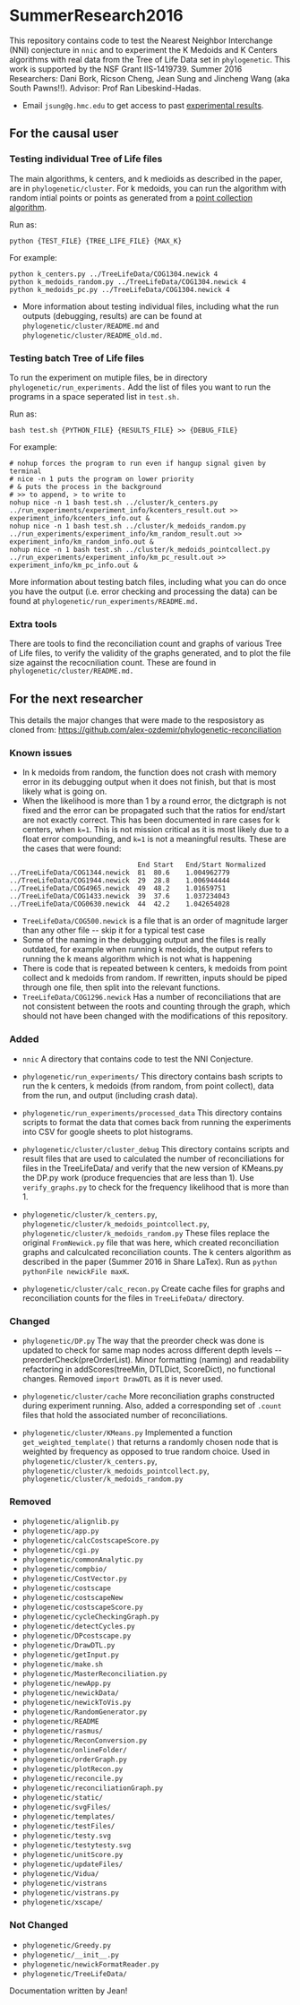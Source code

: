 # SummerResearch2016

This repository contains code to test the Nearest Neighbor Interchange (NNI) conjecture in `nnic` and to experiment the K Medoids and K Centers algorithms with real data from the Tree of Life Data set in `phylogenetic`. This work is supported by the NSF Grant IIS-1419739.  Summer 2016 Researchers: Dani Bork, Ricson Cheng, Jean Sung and Jincheng Wang (aka South Pawns!!). Advisor: Prof Ran Libeskind-Hadas. 

* Email `jsung@g.hmc.edu` to get access to past [experimental results](https://drive.google.com/drive/u/0/folders/0B9z84Or5GzOnX21VcjhlbXdYS0E).  

## For the causal user

### Testing individual Tree of Life files
The main algorithms, k centers, and k medioids as described in the paper, are in `phylogenetic/cluster`. For k medoids, you can run the algorithm with random intial points or points as generated from a [point collection algorithm](https://en.wikipedia.org/wiki/Lloyd%27s_algorithm).

Run as:
```
python {TEST_FILE} {TREE_LIFE_FILE} {MAX_K}
```

For example:
```
python k_centers.py ../TreeLifeData/COG1304.newick 4 
python k_medoids_random.py ../TreeLifeData/COG1304.newick 4 
python k_medoids_pc.py ../TreeLifeData/COG1304.newick 4 
```

* More information about testing individual files, including what the run outputs (debugging, results) are can be found at `phylogenetic/cluster/README.md` and `phylogenetic/cluster/README_old.md.`


### Testing batch Tree of Life files
To run the experiment on mutiple files, be in directory `phylogenetic/run_experiments.` Add the list of files you want to run the programs in a space seperated list in `test.sh.`

Run as:
```
bash test.sh {PYTHON_FILE} {RESULTS_FILE} >> {DEBUG_FILE}
```

For example:
```
# nohup forces the program to run even if hangup signal given by terminal
# nice -n 1 puts the program on lower priority 
# & puts the process in the background
# >> to append, > to write to 
nohup nice -n 1 bash test.sh ../cluster/k_centers.py ../run_experiments/experiment_info/kcenters_result.out >> experiment_info/kcenters_info.out &
nohup nice -n 1 bash test.sh ../cluster/k_medoids_random.py ../run_experiments/experiment_info/km_random_result.out >> experiment_info/km_random_info.out &
nohup nice -n 1 bash test.sh ../cluster/k_medoids_pointcollect.py ../run_experiments/experiment_info/km_pc_result.out >> experiment_info/km_pc_info.out &
```

More information about testing batch files, including what you can do once you have the output (i.e. error checking and processing the data) can be found at `phylogenetic/run_experiments/README.md.`


### Extra tools 
There are tools to find the reconciliation count and graphs of various Tree of Life files, to verify the validity of the graphs generated, and to plot the file size against the recocniliation count. These are found in `phylogenetic/cluster/README.md.`


## For the next researcher 

This details the major changes that were made to the resposistory as cloned from:
https://github.com/alex-ozdemir/phylogenetic-reconciliation

### Known issues
* In k medoids from random, the function does not crash with memory error in its debugging output when it does not finish, but that is most likely what is going on. 
* When the likelihood is more than 1 by a round error, the dictgraph is not fixed and the error can be propagated such that the ratios for end/start are not exactly correct. This has been documented in rare cases for k centers, when `k=1`. This is not mission critical as it is most likely due to a float error compounding, and `k=1` is not a meaningful results. These are the cases that were found:

```
								End	Start	End/Start Normalized
../TreeLifeData/COG1344.newick	81	80.6	1.004962779
../TreeLifeData/COG1944.newick	29	28.8	1.006944444
../TreeLifeData/COG4965.newick	49	48.2	1.01659751
../TreeLifeData/COG1433.newick	39	37.6	1.037234043
../TreeLifeData/COG0630.newick	44	42.2	1.042654028
```
* `TreeLifeData/COG500.newick` is a file that is an order of magnitude larger than any other file -- skip it for a typical test case
* Some of the naming in the debugging output and the files is really outdated, for example when running k medoids, the output refers to running the k means algorithm which is not what is happening
* There is code that is repeated between k centers, k medoids from point collect and k medoids from random. If rewritten, inputs should be piped through one file, then split into the relevant functions. 
* `TreeLifeData/COG1296.newick` Has a number of reconciliations that are not consistent between the roots and counting through the graph, which should not have been changed with the modifications of this repository. 


###  Added

* `nnic` 
A directory that contains code to test the NNI Conjecture.

* `phylogenetic/run_experiments/`
This directory contains bash scripts to run the k centers, k medoids (from random, from point collect), data from the run, and output (including crash data). 

* `phylogenetic/run_experiments/processed_data`
This directory contains scripts to format the data that comes back from running the experiments into CSV for google sheets to plot histograms. 

* `phylogenetic/cluster/cluster_debug`
This directory contains scripts and result files that are used to calculated the number of reconciliations for files in the TreeLifeData/ and verify that the new version of KMeans.py the DP.py work (produce frequencies that are less than 1). Use `verify_graphs.py` to check for the frequency likelihood that is more than 1.  

* `phylogenetic/cluster/k_centers.py`, `phylogenetic/cluster/k_medoids_pointcollect.py`, `phylogenetic/cluster/k_medoids_random.py`
These files replace the original `FromNewick.py` file that was here, which created reconciliation graphs and calculcated reconciliation counts. The k centers algorithm as described in the paper (Summer 2016 in Share LaTex). Run as `python pythonFile newickFile maxK`. 


* `phylogenetic/cluster/calc_recon.py`
Create cache files for graphs and reconciliation counts for the files in `TreeLifeData/` directory. 



### Changed

* `phylogenetic/DP.py`
The way that the preorder check was done is updated to check for same map nodes across different depth levels -- preorderCheck(preOrderList). Minor formatting (naming) and readability refactoring in addScores(treeMin, DTLDict, ScoreDict), no functional changes. Removed `import DrawDTL` as it is never used.

* `phylogenetic/cluster/cache` 
More reconciliation graphs constructed during experiment running. Also, added a corresponding set of `.count` files that hold the associated number of reconciliations. 

* `phylogenetic/cluster/KMeans.py`
Implemented a function `get_weighted_template()` that returns a randomly chosen node that is weighted by frequency as opposed to true random choice. Used in `phylogenetic/cluster/k_centers.py`, `phylogenetic/cluster/k_medoids_pointcollect.py`, `phylogenetic/cluster/k_medoids_random.py`


### Removed 
* `phylogenetic/alignlib.py`
* `phylogenetic/app.py`
* `phylogenetic/calcCostscapeScore.py`
* `phylogenetic/cgi.py`
* `phylogenetic/commonAnalytic.py`
* `phylogenetic/compbio/`
* `phylogenetic/CostVector.py`
* `phylogenetic/costscape`
* `phylogenetic/costscapeNew`
* `phylogenetic/costscapeScore.py`
* `phylogenetic/cycleCheckingGraph.py`
* `phylogenetic/detectCycles.py`
* `phylogenetic/DPcostscape.py`
* `phylogenetic/DrawDTL.py`
* `phylogenetic/getInput.py`
* `phylogenetic/make.sh`
* `phylogenetic/MasterReconciliation.py`
* `phylogenetic/newApp.py`
* `phylogenetic/newickData/`
* `phylogenetic/newickToVis.py`
* `phylogenetic/RandomGenerator.py`
* `phylogenetic/README`
* `phylogenetic/rasmus/`
* `phylogenetic/ReconConversion.py`
* `phylogenetic/onlineFolder/`
* `phylogenetic/orderGraph.py`
* `phylogenetic/plotRecon.py`
* `phylogenetic/reconcile.py`
* `phylogenetic/reconciliationGraph.py`
* `phylogenetic/static/`
* `phylogenetic/svgFiles/`
* `phylogenetic/templates/`
* `phylogenetic/testFiles/`
* `phylogenetic/testy.svg`
* `phylogenetic/testytesty.svg`
* `phylogenetic/unitScore.py`
* `phylogenetic/updateFiles/`
* `phylogenetic/Vidua/`
* `phylogenetic/vistrans`
* `phylogenetic/vistrans.py`
* `phylogenetic/xscape/`


### Not Changed
* `phylogenetic/Greedy.py`
* `phylogenetic/__init__.py`
* `phylogenetic/newickFormatReader.py`
* `phylogenetic/TreeLifeData/`

Documentation written by Jean!